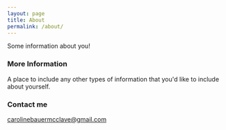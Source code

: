 ```yaml
---
layout: page
title: About
permalink: /about/
---
```


Some information about you!

### More Information

A place to include any other types of information that you'd like to include about yourself.

### Contact me

[carolinebauermcclave@gmail.com](mailto:carolinebauermcclave@gmail.com)
